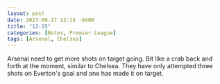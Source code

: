 ```yaml
---
layout: post
date: 2023-09-17 12:15 -0400
title: "12:15"
categories: [Notes, Premier League]
tags: [Arsenal, Chelsea]
---
```


Arsenal need to get more shots on target going. Bit like a crab back and forth at the moment, similar to Chelsea. They have only attempted three shots on Everton's goal and one has made it on target.


